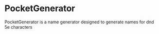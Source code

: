 # PocketGenerator
PocketGenerator is a name generator designed to generate names for dnd 5e characters
